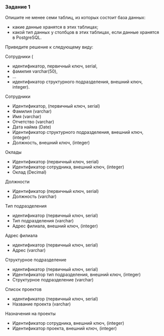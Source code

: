 ### Задание 1

Опишите не менее семи таблиц, из которых состоит база данных:

- какие данные хранятся в этих таблицах;
- какой тип данных у столбцов в этих таблицах, если данные хранятся в PostgreSQL.

Приведите решение к следующему виду:

Сотрудники (

- идентификатор, первичный ключ, serial,
- фамилия varchar(50),
- ...
- идентификатор структурного подразделения, внешний ключ, integer).


Сотрудники 

- Идентификатор, (первичный ключ, serial)
- Фамилия (varchar)
- Имя (varchar)
- Отчетство (varchar)
- Дата найма (Date)
- Идентификатор структурного подразделения, внешний ключ, (integer)
- Должность, внешний ключ, (integer)

Оклады 

- Идентификатор (первичный ключ, serial)
- Идентификатор сотрудника, внешний ключ, (integer)
- Оклад (Decimal)

Должности 

- Идентификатор (первичный ключ, serial)
- Должность (varchar)

Тип подразделения 

- идентификатор (первичный ключ, serial)
- Тип подразделения (varchar)
- Адрес филиала, внешний ключ, (integer)

Адрес филиала 

- идентификатор (первичный ключ, serial)
- Адрес (varchar)

Структурное подразделение

- идентификатор (первичный ключ, serial)
- Идентификатор тип подразделения, внешний ключ, (integer)
- Структурное подразделение (varchar)

Список проектов 

- идентификатор (первичный ключ, serial)
- Название проекта (varchar)

Назначения на проекты 

- Идентификатор сотрудника, внешний ключ, (integer)
- Идентификатор проекта, внешний ключ, (integer)
